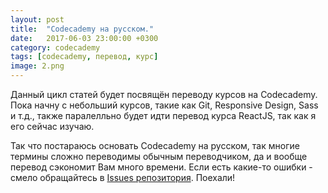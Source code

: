 ```yaml
---
layout: post
title:  "Codecademy на русском."
date:   2017-06-03 23:00:00 +0300
category: codecademy
tags: [codecademy, перевод, курс]
image: 2.png
---
```

Данный цикл статей будет посвящён переводу курсов на Codecademy. Пока начну с небольший курсов, такие как Git, Responsive Design, Sass и т.д., также паралелльно будет идти перевод курса ReactJS, так как я его сейчас изучаю.
<!--more-->
Так что постараюсь основать <span>Codecademy на русском</span>, так многие термины сложно переводимы обычным переводчиком, да и вообще перевод сэкономит Вам много времени. Если есть какие-то ошибки - смело обращайтесь в <a href="//github.com/kaptn3/blog/issues">Issues репозитория</a>.
Поехали!